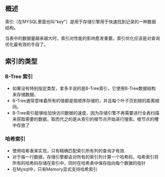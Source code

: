 ## 概述
索引（在MYSQL里面也叫“key”）是用于存储引擎用于快速找到记录的一种数据结构。  

当表中的数据量越来越大时，索引对性能的影响愈发重要。索引优化应该是对查询优化最有效的手段了。  

## 索引的类型
### B-Tree 索引
* 如果没有特别指定类型，拿多半说的是B-Tree索引，它使用B-Tree数据结构来存储数据。  
* B-Tree通常意味着所有的值都是按顺序存储的，并且每个叶子页到根的距离相同。
* B-Tree索引能够给加快访问数据的速度，因为存储引擎不再需要进行全表扫描来获取需要的数据，取而代之的是从索引的根节点开始进行搜索。根节点的槽中存放了

### 哈希索引
* 使用哈希表来实现，只有精确匹配索引所有列的查询才有效.
* 对于每一行数据，存储引擎都会对所有的索引列计算一个哈希码，哈希索引将所有的哈希码存储在索引中，同时在哈希表中保存指向每个数据的指针
* 在Mysql中，只有Memory显式支持哈希索引